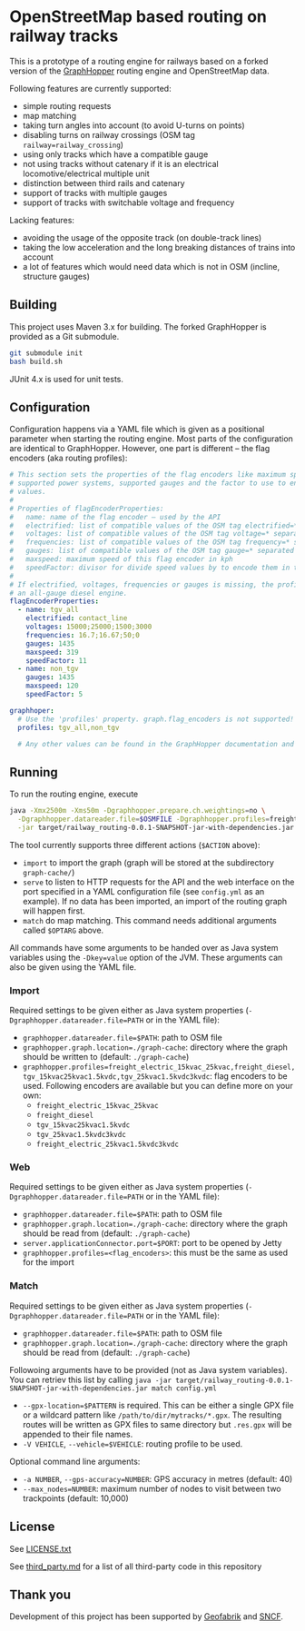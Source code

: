 # OpenStreetMap based routing on railway tracks

This is a prototype of a routing engine for railways based on a forked version of the
[GraphHopper](https://github.com/graphhopper/graphhopper) routing engine and OpenStreetMap data.

Following features are currently supported:

* simple routing requests
* map matching
* taking turn angles into account (to avoid U-turns on points)
* disabling turns on railway crossings (OSM tag `railway=railway_crossing`)
* using only tracks which have a compatible gauge
* not using tracks without catenary if it is an electrical locomotive/electrical multiple unit
* distinction between third rails and catenary
* support of tracks with multiple gauges
* support of tracks with switchable voltage and frequency

Lacking features:

* avoiding the usage of the opposite track (on double-track lines)
* taking the low acceleration and the long breaking distances of trains into account
* a lot of features which would need data which is not in OSM (incline, structure gauges)


## Building

This project uses Maven 3.x for building. The forked GraphHopper is provided as a Git submodule.

```sh
git submodule init
bash build.sh
```

JUnit 4.x is used for unit tests.

## Configuration

Configuration happens via a YAML file which is given as a positional parameter
when starting the routing engine.  Most parts of the configuration are
identical to GraphHopper. However, one part is different – the flag encoders
(aka routing profiles):

```yaml
# This section sets the properties of the flag encoders like maximum speed,
# supported power systems, supported gauges and the factor to use to encode the speed
# values.
#
# Properties of flagEncoderProperties:
#   name: name of the flag encoder – used by the API
#   electrified: list of compatible values of the OSM tag electrified=* separated by semicola – as a string
#   voltages: list of compatible values of the OSM tag voltage=* separated by semicola – as a string
#   frequencies: list of compatible values of the OSM tag frequency=* separated by semicola – as a string
#   gauges: list of compatible values of the OSM tag gauge=* separated by semicola – as a string
#   maxspeed: maximum speed of this flag encoder in kph
#   speedFactor: divisor for divide speed values by to encode them in the flags of an edge of the graph
#
# If electrified, voltages, frequencies or gauges is missing, the profile accepts any value. This is recommended for
# an all-gauge diesel engine.
flagEncoderProperties:
  - name: tgv_all
    electrified: contact_line
    voltages: 15000;25000;1500;3000
    frequencies: 16.7;16.67;50;0
    gauges: 1435
    maxspeed: 319
    speedFactor: 11
  - name: non_tgv
    gauges: 1435
    maxspeed: 120
    speedFactor: 5

graphhoper:
  # Use the 'profiles' property. graph.flag_encoders is not supported!
  profiles: tgv_all,non_tgv

  # Any other values can be found in the GraphHopper documentation and are explained in the exemplary configuration in this repository
```


## Running

To run the routing engine, execute

```sh
java -Xmx2500m -Xms50m -Dgraphhopper.prepare.ch.weightings=no \
  -Dgraphhopper.datareader.file=$OSMFILE -Dgraphhopper.profiles=freight_diesel \
  -jar target/railway_routing-0.0.1-SNAPSHOT-jar-with-dependencies.jar $ACTION $CONFIG_FILE $OPTARG
```

The tool currently supports three different actions (`$ACTION` above):

* `import` to import the graph (graph will be stored at the subdirectory `graph-cache/`)
* `serve` to listen to HTTP requests for the API and the web interface on the port specified in a YAML configuration file (see
  `config.yml` as an example). If no data has been imported, an import of the routing graph will happen first.
* `match` do map matching. This command needs additional arguments called `$OPTARG` above.

All commands have some arguments to be handed over as Java system variables using the `-Dkey=value`
option of the JVM. These arguments can also be given using the YAML file.

### Import

Required settings to be given either as Java system properties (`-Dgraphhopper.datareader.file=PATH` or in the YAML file):

* `graphhopper.datareader.file=$PATH`: path to OSM file
* `graphhopper.graph.location=./graph-cache`: directory where the graph should be written to
  (default: `./graph-cache`)
* `graphhopper.profiles=freight_electric_15kvac_25kvac,freight_diesel,tgv_15kvac25kvac1.5kvdc,tgv_25kvac1.5kvdc3kvdc`:
  flag encoders to be used. Following encoders are available but you can define more on your own:
  * `freight_electric_15kvac_25kvac`
  * `freight_diesel`
  * `tgv_15kvac25kvac1.5kvdc`
  * `tgv_25kvac1.5kvdc3kvdc`
  * `freight_electric_25kvac1.5kvdc3kvdc`

### Web

Required settings to be given either as Java system properties (`-Dgraphhopper.datareader.file=PATH` or in the YAML file):

* `graphhopper.datareader.file=$PATH`: path to OSM file
* `graphhopper.graph.location=./graph-cache`: directory where the graph should be read from
  (default: `./graph-cache`)
* `server.applicationConnector.port=$PORT`: port to be opened by Jetty
* `graphhopper.profiles=<flag_encoders>`: this must be the same as used for the import

### Match

Required settings to be given either as Java system properties (`-Dgraphhopper.datareader.file=PATH` or in the YAML file):

* `graphhopper.datareader.file=$PATH`: path to OSM file
* `graphhopper.graph.location=./graph-cache`: directory where the graph should be read from
  (default: `./graph-cache`)

Followoing arguments have to be provided (not as Java system variables). You can retriev this list
by calling
`java -jar target/railway_routing-0.0.1-SNAPSHOT-jar-with-dependencies.jar match config.yml`

* `--gpx-location=$PATTERN` is required. This can be either a single GPX file or a wildcard pattern
  like `/path/to/dir/mytracks/*.gpx`. The resulting routes will be written as GPX files to same
  directory but `.res.gpx` will be appended to their file names.
* `-V VEHICLE`, `--vehicle=$VEHICLE`: routing profile to be used.

Optional command line arguments:

* `-a NUMBER`, `--gps-accuracy=NUMBER`: GPS accuracy in metres (default: 40)
* `--max_nodes=NUMBER`: maximum number of nodes to visit between two trackpoints (default: 10,000)

## License

See [LICENSE.txt](LICENSE.txt)

See [third_party.md](third_party.md) for a list of all third-party code in this repository

## Thank you

Development of this project has been supported by [Geofabrik](https://www.geofabrik.de) and [SNCF](https://www.sncf.com/fr).
